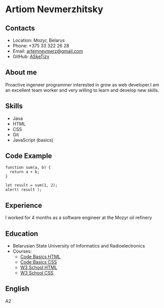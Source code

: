 
# **Artiom Nevmerzhitsky**

## **Contacts**

* Location: Mozyr, Belarus
* Phone: +375 33 322 26 28
* Email: artemnevmerz@gmail.com
* GitHub: [ASkeTizy](https://github.com/ASkeTizy)

## **About me**

Proactive ingeneer programmer interested in grow as web developer.I am an excellent team worker and very willing to learn and develop new skills.
## **Skills**

* Java
* HTML
* CSS
* Git
* JavaScript (basics)
 
## **Code Example**

```
function sum(a, b) {
  return a + b;
}

let result = sum(1, 2);
alert( result );
```
## Experience

I worked for 4 months as a software engineer at the Mozyr oil refinery
## Education

* Belarusian State University of Informatics and Radioelectronics 
* Courses: 
    * [Code Basics HTML](https://ru.code-basics.com/languages/html)
    * [Code Basics CSS](https://ru.code-basics.com/languages/css)
    * [ W3 School HTML ](https://www.w3schools.com/html/default.asp)
    * [ W3 School CSS ](https://www.w3schools.com/css/default.asp)

## English

A2
